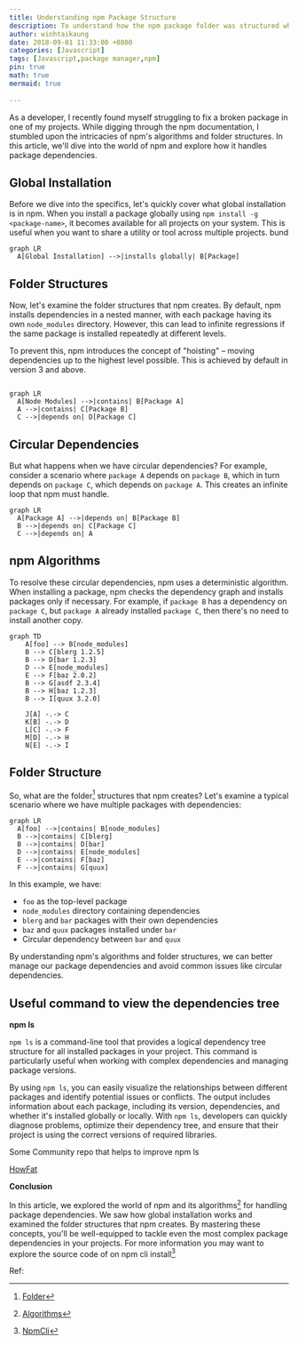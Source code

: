 ```yaml
---
title: Understanding npm Package Structure
description: To understand how the npm package folder was structured when you run npm install
author: winhtaikaung 
date: 2018-09-01 11:33:00 +0800
categories: [Javascript]
tags: [Javascript,package manager,npm]
pin: true
math: true
mermaid: true
 
---
```

As a developer, I recently found myself struggling to fix a broken package in one of my projects. While digging through the npm documentation, I stumbled upon the intricacies of npm's algorithms and folder structures. In this article, we'll dive into the world of npm and explore how it handles package dependencies.

Global Installation
-------------------

Before we dive into the specifics, let's quickly cover what global installation is in npm. When you install a package globally using `npm install -g <package-name>`, it becomes available for all projects on your system. This is useful when you want to share a utility or tool across multiple projects.
bund
```mermaid
graph LR
  A[Global Installation] -->|installs globally| B[Package]
```

Folder Structures
-----------------

Now, let's examine the folder structures that npm creates. By default, npm installs dependencies in a nested manner, with each package having its own `node_modules` directory. However, this can lead to infinite regressions if the same package is installed repeatedly at different levels.

To prevent this, npm introduces the concept of "hoisting" – moving dependencies up to the highest level possible. This is achieved by default in version 3 and above.

```mermaid

graph LR
  A[Node Modules] -->|contains| B[Package A]
  A -->|contains| C[Package B]
  C -->|depends on| D[Package C]
```

Circular Dependencies
-----------------------

But what happens when we have circular dependencies? For example, consider a scenario where `package A` depends on `package B`, which in turn depends on `package C`, which depends on `package A`. This creates an infinite loop that npm must handle.

```mermaid
graph LR
  A[Package A] -->|depends on| B[Package B]
  B -->|depends on| C[Package C]
  C -->|depends on| A
```

npm Algorithms
--------------

To resolve these circular dependencies, npm uses a deterministic algorithm. When installing a package, npm checks the dependency graph and installs packages only if necessary. For example, if `package B` has a dependency on `package C`, but `package A` already installed `package C`, then there's no need to install another copy.

```mermaid
graph TD
    A[foo] --> B[node_modules]
    B --> C[blerg 1.2.5]
    B --> D[bar 1.2.3]
    D --> E[node_modules]
    E --> F[baz 2.0.2]
    B --> G[asdf 2.3.4]
    B --> H[baz 1.2.3]
    B --> I[quux 3.2.0]
    
    J[A] -.-> C
    K[B] -.-> D
    L[C] -.-> F
    M[D] -.-> H
    N[E] -.-> I
```

Folder Structure
----------------

So, what are the folder[^folder] structures that npm creates? Let's examine a typical scenario where we have multiple packages with dependencies:

```mermaid
graph LR
  A[foo] -->|contains| B[node_modules]
  B -->|contains| C[blerg]
  B -->|contains| D[bar]
  D -->|contains| E[node_modules]
  E -->|contains| F[baz]
  F -->|contains| G[quux]
```

In this example, we have:

* `foo` as the top-level package
* `node_modules` directory containing dependencies
* `blerg` and `bar` packages with their own dependencies
* `baz` and `quux` packages installed under `bar`
* Circular dependency between `bar` and `quux`

By understanding npm's algorithms and folder structures, we can better manage our package dependencies and avoid common issues like circular dependencies.

Useful command to view the dependencies tree
-----------------------------------------------

**npm ls**

`npm ls` is a command-line tool that provides a logical dependency tree structure for all installed packages in your project. This command is particularly useful when working with complex dependencies and managing package versions. 

By using `npm ls`, you can easily visualize the relationships between different packages and identify potential issues or conflicts. The output includes information about each package, including its version, dependencies, and whether it's installed globally or locally. With `npm ls`, developers can quickly diagnose problems, optimize their dependency tree, and ensure that their project is using the correct versions of required libraries.

Some Community repo that helps to improve npm ls 

[HowFat](https://github.com/megahertz/howfat)


**Conclusion**

In this article, we explored the world of npm and its algorithms[^footnote] for handling package dependencies. We saw how global installation works and examined the folder structures that npm creates. By mastering these concepts, you'll be well-equipped to tackle even the most complex package dependencies in your projects. For more information you may want to explore the source code of on npm cli install[^npm-install]

Ref:

[^footnote]: [Algorithms](https://docs.npmjs.com/cli/v10/commands/npm-install#algorithm )
[^folder]:  [Folder](https://docs.npmjs.com/cli/v10/configuring-npm/folders)
[^npm-install]: [NpmCli](https://github.com/npm/cli/blob/latest/lib/commands/install.js)



